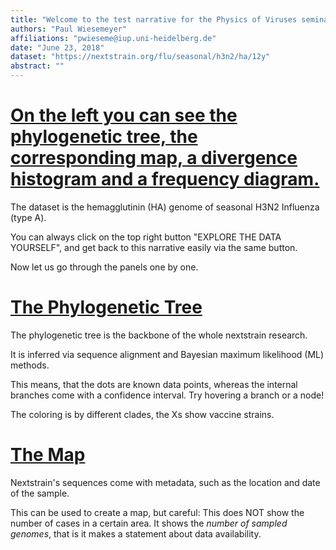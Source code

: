 ```yaml
---
title: "Welcome to the test narrative for the Physics of Viruses seminar. We will get familiar with most of the panels on the right side. Please HOVER YOUR MOUSE HERE and scroll down, or press the down arrow."
authors: "Paul Wiesemeyer"
affiliations: "pwieseme@iup.uni-heidelberg.de"
date: "June 23, 2018"
dataset: "https://nextstrain.org/flu/seasonal/h3n2/ha/12y"
abstract: ""
---
```



# [On the left you can see the phylogenetic tree, the corresponding map, a divergence histogram and a frequency diagram.](https://nextstrain.org/flu/seasonal/h3n2/ha/12y?branchLabel=none&p=grid)

The dataset is the hemagglutinin (HA) genome of seasonal H3N2 Influenza (type A).

You can always click on the top right button "EXPLORE THE DATA YOURSELF", and get back to this narrative easily via the same button.

Now let us go through the panels one by one.

<!-- ```auspiceMainDisplayMarkdown
# Welcome to the nextstrain tutorial especially for the **Physics of Viruses** Seminar!


``` -->

# [The Phylogenetic Tree](https://nextstrain.org/flu/seasonal/h3n2/ha/12y?d=tree&p=full)

The phylogenetic tree is the backbone of the whole nextstrain research.

It is inferred via sequence alignment and Bayesian maximum likelihood (ML) methods.

This means, that the dots are known data points, whereas the internal branches come with a confidence interval. Try hovering a branch or a node!

The coloring is by different clades, the Xs show vaccine strains.


# [The Map](https://nextstrain.org/flu/seasonal/h3n2/ha/12y?d=tree&p=full)

Nextstrain's sequences come with metadata, such as the location and date of the sample.

This can be used to create a map, but careful: This does NOT show the number of cases in a certain area. It shows the *number of sampled genomes*, that is it makes a statement about data availability.